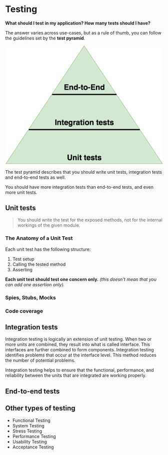 # Testing

**What should I test in my application? How many tests should I have?**

The answer varies across use-cases, but as a rule of thumb, you can follow the guidelines set by the **test pyramid**.

![Test Pyramid](test-pyramid.png)

The test pyramid describes that you should write unit tests, integration tests and end-to-end tests as well.

You should have more integration tests than end-to-end tests, and even more unit tests.

## Unit tests

> You should write the test for the exposed methods, not for the internal workings of the given module.

### The Anatomy of a Unit Test

Each unit test has the following structure:

1. Test setup
1. Calling the tested method
1. Asserting

**Each unit test should test one concern only.**
_(this doesn't mean that you can add one assertion only)._

### Spies, Stubs, Mocks

### Code coverage

## Integration tests

Integration testing is logically an extension of unit testing. When two or more units are combined, they result into what is called interface. This interfaces are further combined to form components. Integration testing identifies problems that occur at the interface level. This method reduces the number of potential problems.

Integration testing helps to ensure that the functional, performance, and reliability between the units that are integrated are working properly.

## End-to-end tests

## Other types of testing

* Functional Testing
* System Testing
* Stress Testing
* Performance Testing
* Usability Testing
* Acceptance Testing